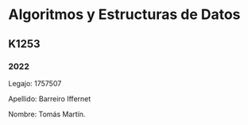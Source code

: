 # Algoritmos y Estructuras de Datos

## K1253

### 2022

Legajo: 1757507

Apellido: Barreiro Iffernet

Nombre: Tomás Martín.
